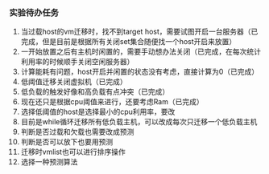 ### 实验待办任务

1. 当过载host的vm迁移时，找不到target host，需要试图开启一台服务器（已完成，但是目前是根据所有关闭set集合随便找一个host开启来放置）
2. 一开始放置之后有主机时闲置的，需要手动想办法关闭（已完成，在每次统计利用率的时候顺手关闭空闲服务器）
3. 计算能耗有问题，host开启并闲置的状态没有考虑，直接计算为0（已完成）
4. 低阈值迁移关闭虚拟机（已完成）
5. 低负载的触发好像和高负载有点冲突（已完成）
6. 现在还只是根据cpu阈值来进行，还要考虑Ram（已完成）
7. 选择低阈值的host是选择最小的cpu利用率，要改
8. 目前是while循环迁移所有低负载主机，可以改成每次只迁移一个低负载主机
9. 判断是否过载和欠载也需要改成预测
10. 判断是否可以放下也要用预测
11. 迁移时vmlist也可以进行排序操作
12. 选择一种预测算法
